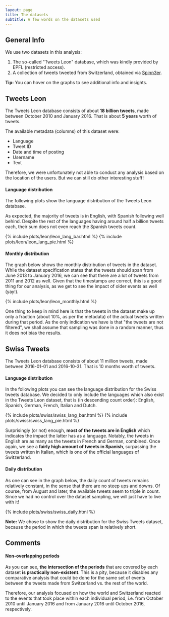 ```yaml
---
layout: page
title: The datasets
subtitle: A few words on the datasets used
---
```


## General Info

We use two datasets in this analysis:
  1. The so-called "Tweets Leon" database, which was kindly provided by EPFL (restricted access).
  2. A collection of tweets tweeted from Switzerland, obtained via <a href="https://twitter.com/sp3r" target="_blank">Spinn3er</a>.

**Tip:** You can hover on the graphs to see additional info and insights.

## Tweets Leon

The Tweets Leon database consists of about **18 billion tweets**, made between October 2010 and January 2016. That is about **5 years** worth of tweets.

The available metadata (columns) of this dataset were:
  - Language
  - Tweet ID
  - Date and time of posting
  - Username
  - Text

Therefore, we were unfortunately not able to conduct any analysis based on the location of the users. But we can still do other interesting stuff!

#### Language distribution

The following plots show the language distribution of the Tweets Leon database.

As expected, the majority of tweets is in English, with Spanish following well behind. Despite the rest of the languages having around half a billion tweets each, their sum does not even reach the Spanish tweets count.

{% include plots/leon/leon_lang_bar.html %}
{% include plots/leon/leon_lang_pie.html %}

#### Monthly distribution

The graph below shows the monthly distribution of tweets in the dataset. While the dataset specification states that the tweets should span from June 2013 to January 2016, we can see that there are a lot of tweets from 2011 and 2012 as well. Given that the timestamps are correct, this is a good thing for our analysis, as we get to see the impact of older events as well (yay!).

{% include plots/leon/leon_monthly.html %}

One thing to keep in mind here is that the tweets in the dataset make up only a fraction (about 10%, as per the metadata) of the actual tweets written during that period. As the only indication we have is that "the tweets are not filtered", we shall assume that sampling was done in a random manner, thus it does not bias the results.

## Swiss Tweets

The Tweets Leon database consists of about 11 million tweets, made between 2016-01-01 and 2016-10-31. That is 10 months worth of tweets.

#### Language distribution

In the following plots you can see the language distribution for the Swiss tweets database. We decided to only include the languages which also exist in the Tweets Leon dataset, that is (in descending count order): English, Spanish, German, French, Italian and Dutch.

{% include plots/swiss/swiss_lang_bar.html %}
{% include plots/swiss/swiss_lang_pie.html %}

Surprisingly (or not) enough, **most of the tweets are in English** which indicates the impact the latter has as a language. Notably, the tweets in English are as many as the tweets in French and German, combined. Once again, we see a **fairly high amount of tweets in Spanish**, surpassing the tweets written in Italian, which is one of the official languages of Switzerland.

#### Daily distribution

As one can see in the graph below, the daily count of tweets remains relatively constant, in the sense that there are no steep ups and downs. Of course, from August and later, the available tweets seem to triple in count. Since we had no control over the dataset sampling, we will just have to live with it!

{% include plots/swiss/swiss_daily.html %}

**Note:** We chose to show the daily distribution for the Swiss Tweets dataset, because the period in which the tweets span is relatively short.

## Comments

#### Non-overlapping periods

As you can see, **the intersection of the periods** that are covered by each dataset **is practically non-existent**. This is a pity, because it disables any comparative analysis that could be done for the same set of events between the tweets made from Switzerland vs. the rest of the world.

Therefore, our analysis focused on how the world and Switzerland reacted to the events that took place within each individual period, i.e. from October 2010 until January 2016 and from January 2016 until October 2016, respectively.
